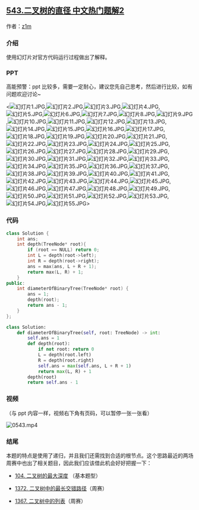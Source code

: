 ## [543.二叉树的直径 中文热门题解2](https://leetcode.cn/problems/diameter-of-binary-tree/solutions/100000/shi-pin-jie-shi-di-gui-dai-ma-de-yun-xing-guo-chen)

作者：[z1m](https://leetcode.cn/u/z1m)
### 介绍

使用幻灯片对官方代码运行过程做出了解释。

### PPT

高能预警：ppt 比较多，需要一定耐心，建议您先自己思考，然后进行比较，如有问题欢迎讨论~

<![幻灯片1.JPG](https://pic.leetcode-cn.com/ea085785fdf66af2fc324c7e569deeff131520be15d01adce213dadf0d9cdd69-%E5%B9%BB%E7%81%AF%E7%89%871.JPG),![幻灯片2.JPG](https://pic.leetcode-cn.com/6b4ad3a450f429c06d4b7635b22710a8713c8e855cb799bed927f26f16bae0fc-%E5%B9%BB%E7%81%AF%E7%89%872.JPG),![幻灯片3.JPG](https://pic.leetcode-cn.com/14a924d419421b7ed6afba49d74cb0e4fe59a6ed4106c54fc5ddc0d3e048be2f-%E5%B9%BB%E7%81%AF%E7%89%873.JPG),![幻灯片4.JPG](https://pic.leetcode-cn.com/1866997d80a0ef0d6a8a59c1777d1d86056970c1f2a9effd0e70edfff236f764-%E5%B9%BB%E7%81%AF%E7%89%874.JPG),![幻灯片5.JPG](https://pic.leetcode-cn.com/fffc7160ad99a654d56d06fb426be2a0ef9d61c44e276bb01712bf7ed797ff21-%E5%B9%BB%E7%81%AF%E7%89%875.JPG),![幻灯片6.JPG](https://pic.leetcode-cn.com/ab168d4183d6cdf8c18877fb0749b14db184a35ac41082fab677335f121d7272-%E5%B9%BB%E7%81%AF%E7%89%876.JPG),![幻灯片7.JPG](https://pic.leetcode-cn.com/540d3dc942e4b9bfd04d589669e307055999ca442d90ec4ce37cfae851808e50-%E5%B9%BB%E7%81%AF%E7%89%877.JPG),![幻灯片8.JPG](https://pic.leetcode-cn.com/b277f28a894813160f22d958e84acdd50fbf46f8d34841bfe5013eaa30bbc1fc-%E5%B9%BB%E7%81%AF%E7%89%878.JPG),![幻灯片9.JPG](https://pic.leetcode-cn.com/680957d3fc0f97b8df1e9702294c5b9b3472493f99f4a0238b6855dc56f4ff4f-%E5%B9%BB%E7%81%AF%E7%89%879.JPG),![幻灯片10.JPG](https://pic.leetcode-cn.com/bdb2395f9d30edcc515fabed62ab24a89b3d6c7c75237cc7fea27bb96852f5d4-%E5%B9%BB%E7%81%AF%E7%89%8710.JPG),![幻灯片11.JPG](https://pic.leetcode-cn.com/5a89090d8246647d64c5e8248ab26f628db838cbed496f6f5550d27dbd124eb6-%E5%B9%BB%E7%81%AF%E7%89%8711.JPG),![幻灯片12.JPG](https://pic.leetcode-cn.com/9ed1c9db73ea2ddbfac99e6c59eec877521274de36ef18172c6a8486717cd5d6-%E5%B9%BB%E7%81%AF%E7%89%8712.JPG),![幻灯片13.JPG](https://pic.leetcode-cn.com/04b0a232c6b1076bf365a013dec4ff5c7868031565fd315fd4d5da4ea3e6c6e7-%E5%B9%BB%E7%81%AF%E7%89%8713.JPG),![幻灯片14.JPG](https://pic.leetcode-cn.com/a06f6b64e16d6702bc9a6dade557fafbe5c64588e7ac91e275b8313c270ae5f6-%E5%B9%BB%E7%81%AF%E7%89%8714.JPG),![幻灯片15.JPG](https://pic.leetcode-cn.com/ab2c01e8b33c251d2b21025fa31ca4f2168e9b4f95eb9050fa843296e09f1347-%E5%B9%BB%E7%81%AF%E7%89%8715.JPG),![幻灯片16.JPG](https://pic.leetcode-cn.com/6bff561d2afc6ea3ddbd74863065eb0e6217066601fb904d1fb1e26c60295b65-%E5%B9%BB%E7%81%AF%E7%89%8716.JPG),![幻灯片17.JPG](https://pic.leetcode-cn.com/746dffa4bfd97eded8cd9058bdc8450d58b89df2e34c383db7c562e3377f83b2-%E5%B9%BB%E7%81%AF%E7%89%8717.JPG),![幻灯片18.JPG](https://pic.leetcode-cn.com/8dc1781a7a61da1e0381a5aeb0478ef2f27ea0e06d959f367fec6b34a44ac215-%E5%B9%BB%E7%81%AF%E7%89%8718.JPG),![幻灯片19.JPG](https://pic.leetcode-cn.com/2dbc7e411b2a01d2ee4b421edd37aa897c15591af41508ad910536b58e1ed950-%E5%B9%BB%E7%81%AF%E7%89%8719.JPG),![幻灯片20.JPG](https://pic.leetcode-cn.com/bb9451fedecebe1f836fe03bcddba17e009262067f1962bf7fa022c6e2072972-%E5%B9%BB%E7%81%AF%E7%89%8720.JPG),![幻灯片21.JPG](https://pic.leetcode-cn.com/ae1b73cb9b4d137c7653eacadcffe88c635d8e07d1592b7a266c84d5e67f2ced-%E5%B9%BB%E7%81%AF%E7%89%8721.JPG),![幻灯片22.JPG](https://pic.leetcode-cn.com/e8111fd767c32c0e80bdc5a251eb0f231af4fe1efd4f9a5a9cff0f9ea4aa48d9-%E5%B9%BB%E7%81%AF%E7%89%8722.JPG),![幻灯片23.JPG](https://pic.leetcode-cn.com/444a1b5009353150a19862c40fca85bea1e56ebde7a2d9ebed060ef4f4b8b68f-%E5%B9%BB%E7%81%AF%E7%89%8723.JPG),![幻灯片24.JPG](https://pic.leetcode-cn.com/29e5971c20ccb66940b73671a2a0220d24cbd236ef85b4b4bb79129e1afafc8c-%E5%B9%BB%E7%81%AF%E7%89%8724.JPG),![幻灯片25.JPG](https://pic.leetcode-cn.com/2f0193d3ffe6750bda0448ecd3944e962b06d18b7cafc6facf50ba95edac0f0d-%E5%B9%BB%E7%81%AF%E7%89%8725.JPG),![幻灯片26.JPG](https://pic.leetcode-cn.com/773c1f540d9a10da28a67cf9ae5108f101df80511f31143d8a3f7d4d310e64da-%E5%B9%BB%E7%81%AF%E7%89%8726.JPG),![幻灯片27.JPG](https://pic.leetcode-cn.com/c05aa6f3fcb231656175fa5d3793a5b69a499b49a580532d5999e16ab58f349a-%E5%B9%BB%E7%81%AF%E7%89%8727.JPG),![幻灯片28.JPG](https://pic.leetcode-cn.com/a229454fe3147d0cdaef4f24fa5b1fcd42f55fec7c078d0c99c68f0c4c5e02cc-%E5%B9%BB%E7%81%AF%E7%89%8728.JPG),![幻灯片29.JPG](https://pic.leetcode-cn.com/e5cf9e5b45e6c7de87ff2bd4cff29fd4a33943897e5b5eefb8e0ea2fc2c63106-%E5%B9%BB%E7%81%AF%E7%89%8729.JPG),![幻灯片30.JPG](https://pic.leetcode-cn.com/51a24e721bdcee7d3bfc6df1c9e9932dee64bfd2c03ed9f5f3c9b09a442dbe22-%E5%B9%BB%E7%81%AF%E7%89%8730.JPG),![幻灯片31.JPG](https://pic.leetcode-cn.com/5a6530d4233691e688bb6e6c370fd85f129ab0b7ca588ab36bf1d863b1917993-%E5%B9%BB%E7%81%AF%E7%89%8731.JPG),![幻灯片32.JPG](https://pic.leetcode-cn.com/169756f44f5dc84b711aec5675ddab019773967145b1d8e1f23dac1bffc8d255-%E5%B9%BB%E7%81%AF%E7%89%8732.JPG),![幻灯片33.JPG](https://pic.leetcode-cn.com/ff1e02ecccb9a05e641ac07ab6183b0e5b8fa7c087e6892c3e8e0dc0fe38cbbf-%E5%B9%BB%E7%81%AF%E7%89%8733.JPG),![幻灯片34.JPG](https://pic.leetcode-cn.com/7f474087618774a647a0c728db0328dc68c79e43d18547ff47a79983f974bb9d-%E5%B9%BB%E7%81%AF%E7%89%8734.JPG),![幻灯片35.JPG](https://pic.leetcode-cn.com/ffcbffe46d328041c43e4329b98c309128bd13db79329768984addbdcaca5baf-%E5%B9%BB%E7%81%AF%E7%89%8735.JPG),![幻灯片36.JPG](https://pic.leetcode-cn.com/2ba64d409ef8505abb42d06aad14c53b8e2f560a195da04ae1b77f77efc2c487-%E5%B9%BB%E7%81%AF%E7%89%8736.JPG),![幻灯片37.JPG](https://pic.leetcode-cn.com/1f6dc773d911c493596d7b071e16be161b1c549188ad3ab8172552e212f9eabe-%E5%B9%BB%E7%81%AF%E7%89%8737.JPG),![幻灯片38.JPG](https://pic.leetcode-cn.com/fc85dfa69b01c1f26c119de816cc015c13fd87fa0aeed872b5afdf58a3144bf8-%E5%B9%BB%E7%81%AF%E7%89%8738.JPG),![幻灯片39.JPG](https://pic.leetcode-cn.com/337f7da3f4776539dc1e0bb7fab86907590e487319271e240a94389497cb1c58-%E5%B9%BB%E7%81%AF%E7%89%8739.JPG),![幻灯片40.JPG](https://pic.leetcode-cn.com/8489deef4e6225fa3142f1eabfaf0f18fd87c8b82efddbea676be3bfc270597e-%E5%B9%BB%E7%81%AF%E7%89%8740.JPG),![幻灯片41.JPG](https://pic.leetcode-cn.com/433a6eda8fc9d4a7cd61f95cc78af4826f8634db2f6dceba1a9b2292998950ba-%E5%B9%BB%E7%81%AF%E7%89%8741.JPG),![幻灯片42.JPG](https://pic.leetcode-cn.com/bfcf5189ab4df146d9518f0eb81e287d3ffbd26f6e7271d12d7bbff023621766-%E5%B9%BB%E7%81%AF%E7%89%8742.JPG),![幻灯片43.JPG](https://pic.leetcode-cn.com/4cb981056fe6f188441534a4026690e676effae7742ecea499a2c2d1ec148053-%E5%B9%BB%E7%81%AF%E7%89%8743.JPG),![幻灯片44.JPG](https://pic.leetcode-cn.com/06549566514b85567cc146f2708d31a3a773aa330f9d8f599533244985dc31f2-%E5%B9%BB%E7%81%AF%E7%89%8744.JPG),![幻灯片45.JPG](https://pic.leetcode-cn.com/73aa0ccf3ae9c3b9f857bacecafb61fb9185ace6253036887db352a874c3a78f-%E5%B9%BB%E7%81%AF%E7%89%8745.JPG),![幻灯片46.JPG](https://pic.leetcode-cn.com/bf5ebb6d0098b1f5706bd490a859be170453cbc697763b986d44228d90f45f72-%E5%B9%BB%E7%81%AF%E7%89%8746.JPG),![幻灯片47.JPG](https://pic.leetcode-cn.com/a5ef7874b0d593a97eb8eeedd363f7a976bcc91ec589a2667f5a375f7f5c93fe-%E5%B9%BB%E7%81%AF%E7%89%8747.JPG),![幻灯片48.JPG](https://pic.leetcode-cn.com/9d7d2996a83ffd258a50f5c910d44fe3a1995fcaa5ba5bccd038cf568c6f84e5-%E5%B9%BB%E7%81%AF%E7%89%8748.JPG),![幻灯片49.JPG](https://pic.leetcode-cn.com/b850fa251d0fe94651331337c5f62675336dd91e56315aa7e04db3fa33a3f023-%E5%B9%BB%E7%81%AF%E7%89%8749.JPG),![幻灯片50.JPG](https://pic.leetcode-cn.com/1e125874e5dae5ebc249cdb89a987aa2e0707ca84215c2fff0c7b0d9926b5d7f-%E5%B9%BB%E7%81%AF%E7%89%8750.JPG),![幻灯片51.JPG](https://pic.leetcode-cn.com/1fd153c4e35e145cab84ff3f4a75e5a3a45c3c6d1686e0111368660dca56b440-%E5%B9%BB%E7%81%AF%E7%89%8751.JPG),![幻灯片52.JPG](https://pic.leetcode-cn.com/a5bf5b723cc957b01067733ee0c38bc86d693d619c3d8a809b1cf72bc45ca620-%E5%B9%BB%E7%81%AF%E7%89%8752.JPG),![幻灯片53.JPG](https://pic.leetcode-cn.com/ae3ffceda05faa3f3bf5e01aa0d7b9f96787ff1e0c3b81086b97fdc75f1e42ba-%E5%B9%BB%E7%81%AF%E7%89%8753.JPG),![幻灯片54.JPG](https://pic.leetcode-cn.com/a35ee4c69c2123a205d6460dbc23fca5abcb95ad7aa47c990baca351a3a3ebdc-%E5%B9%BB%E7%81%AF%E7%89%8754.JPG),![幻灯片55.JPG](https://pic.leetcode-cn.com/86beb024dd7e50d1523ee07ffe358ff17374171e2037d97c9349e32076450f73-%E5%B9%BB%E7%81%AF%E7%89%8755.JPG)>






### 代码

```C++ []
class Solution {
    int ans;
    int depth(TreeNode* root){
        if (root == NULL) return 0;
        int L = depth(root->left);
        int R = depth(root->right);
        ans = max(ans, L + R + 1);
        return max(L, R) + 1;
    }
public:
    int diameterOfBinaryTree(TreeNode* root) {
        ans = 1;
        depth(root);
        return ans - 1;
    }
};
```

```python []
class Solution:
    def diameterOfBinaryTree(self, root: TreeNode) -> int:
        self.ans = 1
        def depth(root):
            if not root: return 0
            L = depth(root.left)
            R = depth(root.right)
            self.ans = max(self.ans, L + R + 1)
            return max(L, R) + 1
        depth(root)
        return self.ans - 1
```

### 视频

（与 ppt 内容一样，视频右下角有页码，可以暂停一张一张看）

![0543.mp4](8739066d-0b0b-4d2f-aa8b-f735495db7fb)


### 结尾
本题的特点是使用了递归，并且我们还需找到合适的根节点。这个思路最近的两场周赛中也出了相关题目，因此我们应该借此机会好好把握一下：

- [104. 二叉树的最大深度](https://leetcode-cn.com/problems/maximum-depth-of-binary-tree/) （基本题型）

- [1372. 二叉树中的最长交错路径](https://leetcode-cn.com/problems/longest-zigzag-path-in-a-binary-tree/)（周赛）
- [1367. 二叉树中的列表](https://leetcode-cn.com/problems/linked-list-in-binary-tree/)（周赛）